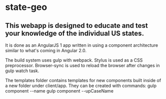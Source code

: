 
# state-geo


## This webapp is designed to educate and test your knowledge of the individual US states.


It is done as an AngularJS 1 app written in using a component architecture similar to what's coming in Angular 2.0.

The build system uses gulp with webpack. Stylus is used as a CSS preprocessor. Browser-sync is used to reload the browser after changes in gulp watch task.

The templates folder contains templates for new components built inside of a new folder under client/app. They can be created with commands:
gulp component --name <newcomponentname>
gulp component --upCaseName <newComponentName>

